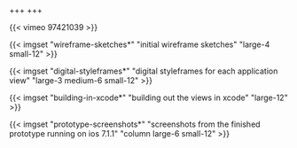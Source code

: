 +++
+++

{{< vimeo 97421039 >}}

{{< imgset "wireframe-sketches*" "initial wireframe sketches" "large-4 small-12" >}}

{{< imgset "digital-styleframes*" "digital styleframes for each application view" "large-3 medium-6 small-12" >}}

{{< imgset "building-in-xcode*" "building out the views in xcode" "large-12" >}}

{{< imgset "prototype-screenshots*" "screenshots from the finished prototype running on ios 7.1.1" "column large-6 small-12" >}}
